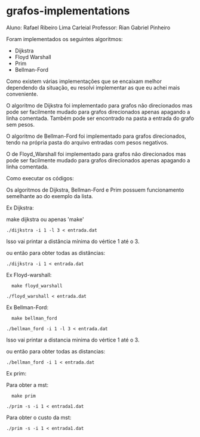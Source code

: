   # grafos-implementations
  
  
  Aluno: Rafael Ribeiro Lima Carleial
  Professor: Rian Gabriel Pinheiro
  
  
  Foram implementados os seguintes algoritmos:

  - Dijkstra
  - Floyd Warshall
  - Prim
  - Bellman-Ford

  Como existem várias implementações que se encaixam melhor dependendo da situação, eu resolvi implementar as que eu achei mais conveniente.

  O algoritmo de Dijkstra foi implementado para grafos não direcionados mas pode ser facilmente mudado para grafos direcionados apenas apagando a linha comentada. Também pode ser encontrado na pasta a entrada do grafo sem pesos.

  O algoritmo de Bellman-Ford foi implementado para grafos direcionados, tendo na própria pasta do arquivo entradas com pesos negativos.

  O de Floyd_Warshall foi implementado para grafos não direcionados mas pode ser facilmente mudado para grafos direcionados apenas apagando a linha comentada.

  Como executar os códigos:

  Os algoritmos de Dijkstra, Bellman-Ford e Prim possuem funcionamento semelhante ao do exemplo da lista.
  
  
  

  Ex Dijkstra:



  make dijkstra ou apenas 'make'
```
./dijkstra -i 1 -l 3 < entrada.dat
```
  Isso vai printar a distância mínima do vértice 1 até o 3.



  ou então para obter todas as distâncias:

```
./dijkstra -i 1 < entrada.dat
```


  Ex Floyd-warshall:
```
  make floyd_warshall
```
```
./floyd_warshall < entrada.dat
```


  Ex Bellman-Ford:
```
  make bellman_ford
```
```
./bellman_ford -i 1 -l 3 < entrada.dat
```
  Isso vai printar a distancia minima do vértice 1 até o 3.


  ou então para obter todas as distancias:

```
./bellman_ford -i 1 < entrada.dat
```



  Ex prim:

  Para obter a mst:
```
  make prim
```
```
./prim -s -i 1 < entrada1.dat
```


  Para obter o custo da mst:
```
./prim -s -i 1 < entrada1.dat
```
